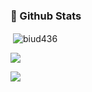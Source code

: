 ### 🧳 Github Stats

<p>&nbsp;<img align="center" src="https://github-readme-stats.vercel.app/api?username=biud436&show_icons=true&locale=en&theme=vue&count_private=true" alt="biud436" /></p>

<p> <img src="https://github-profile-summary-cards.vercel.app/api/cards/profile-details?username=biud436&theme=vue"> </p>

![](http://github-profile-summary-cards.vercel.app/api/cards/most-commit-language?username=biud436&theme=default)

<br />
